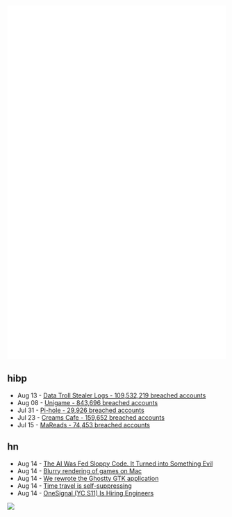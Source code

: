 ![Metrics](https://raw.githubusercontent.com/phixion/phixion/master/metrics.svg)

## hibp

<!--
for https://github.com/phixion/phixion/blob/main/.github/workflows/feeds.yml
-->
<!--START_SECTION:haveibeenpwnd-->
- Aug 13 - [Data Troll Stealer Logs - 109,532,219 breached accounts](https://haveibeenpwned.com/Breach/DataTrollStealerLogs)
- Aug 08 - [Unigame - 843,696 breached accounts](https://haveibeenpwned.com/Breach/Unigame)
- Jul 31 - [Pi-hole - 29,926 breached accounts](https://haveibeenpwned.com/Breach/ThePi-Hole)
- Jul 23 - [Creams Cafe - 159,652 breached accounts](https://haveibeenpwned.com/Breach/CreamsCafe)
- Jul 15 - [MaReads - 74,453 breached accounts](https://haveibeenpwned.com/Breach/MaReads)
<!--END_SECTION:haveibeenpwnd-->

## hn

<!--
for https://github.com/phixion/phixion/blob/main/.github/workflows/feeds.yml
-->
<!--START_SECTION:hn-->
- Aug 14 - [The AI Was Fed Sloppy Code. It Turned into Something Evil](https://www.quantamagazine.org/the-ai-was-fed-sloppy-code-it-turned-into-something-evil-20250813/)
- Aug 14 - [Blurry rendering of games on Mac](https://www.colincornaby.me/2025/08/your-mac-game-is-probably-rendering-blurry/)
- Aug 14 - [We rewrote the Ghostty GTK application](https://mitchellh.com/writing/ghostty-gtk-rewrite)
- Aug 14 - [Time travel is self-suppressing](https://arxiv.org/abs/2508.09157)
- Aug 14 - [OneSignal (YC S11) Is Hiring Engineers](https://onesignal.com/careers)
<!--END_SECTION:hn-->

<!--
for https://yhype.me
-->
![](https://hit.yhype.me/github/profile?user_id=13013670)

